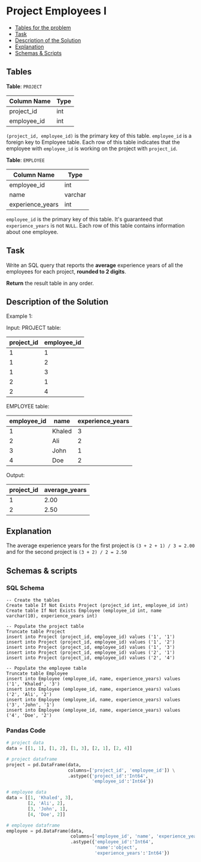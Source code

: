 # Project Employees I

- [Tables for the problem](#tables)
- [Task](#task)
- [Description of the Solution](#description-of-the-solution)
- [Explanation](#explanation)
- [Schemas & Scripts](#schemas--scripts)

## Tables 

**Table**: `PROJECT`

| Column Name | Type |
|-------------|------|
| project_id  | int  |
| employee_id | int  |

`(project_id, employee_id)` is the primary key of this table.
`employee_id` is a foreign key to Employee table.
Each row of this table indicates that the employee with `employee_id` is working on the 
project with `project_id`.

**Table**: `EMPLOYEE`

| Column Name      | Type    |
|------------------|---------|
| employee_id      | int     |
| name             | varchar |
| experience_years | int     |

`employee_id` is the primary key of this table. It's guaranteed that `experience_years` 
is not `NULL`. 
Each row of this table contains information about one employee.

## Task

Write an SQL query that reports the **average** experience years of all the employees for each project, 
**rounded to 2 digits**.

**Return** the result table in any order.

## Description of the Solution ##

Example 1:

Input: 
PROJECT table:

| project_id  | employee_id |
|-------------|-------------|
| 1           | 1           |
| 1           | 2           |
| 1           | 3           |
| 2           | 1           |
| 2           | 4           |

EMPLOYEE table:

| employee_id | name   | experience_years |
|-------------|--------|------------------|
| 1           | Khaled | 3                |
| 2           | Ali    | 2                |
| 3           | John   | 1                |
| 4           | Doe    | 2                |

Output: 

| project_id | average_years |
|------------|---------------|
| 1          | 2.00          |
| 2          | 2.50          |

## Explanation ##
The average experience years for the first project is 
`(3 + 2 + 1) / 3 = 2.00` and for the second project is `(3 + 2) / 2 = 2.50`

## Schemas & scripts

### SQL Schema

```genericsql
-- Create the tables
Create table If Not Exists Project (project_id int, employee_id int)
Create table If Not Exists Employee (employee_id int, name varchar(10), experience_years int)
    
-- Populate the project table
Truncate table Project
insert into Project (project_id, employee_id) values ('1', '1')
insert into Project (project_id, employee_id) values ('1', '2')
insert into Project (project_id, employee_id) values ('1', '3')
insert into Project (project_id, employee_id) values ('2', '1')
insert into Project (project_id, employee_id) values ('2', '4')
    
-- Populate the employee table
Truncate table Employee
insert into Employee (employee_id, name, experience_years) values ('1', 'Khaled', '3')
insert into Employee (employee_id, name, experience_years) values ('2', 'Ali', '2')
insert into Employee (employee_id, name, experience_years) values ('3', 'John', '1')
insert into Employee (employee_id, name, experience_years) values ('4', 'Doe', '2')
```

### Pandas Code

```python
# project data
data = [[1, 1], [1, 2], [1, 3], [2, 1], [2, 4]]

# project dataframe
project = pd.DataFrame(data, 
                       columns=['project_id', 'employee_id']) \
                       .astype({'project_id':'Int64', 
                                'employee_id':'Int64'})

# employee data
data = [[1, 'Khaled', 3], 
        [2, 'Ali', 2],
        [3, 'John', 1], 
        [4, 'Doe', 2]]

# employee dataframe
employee = pd.DataFrame(data,
                        columns=['employee_id', 'name', 'experience_years']) \
                        .astype({'employee_id':'Int64', 
                                 'name':'object', 
                                 'experience_years':'Int64'})
```